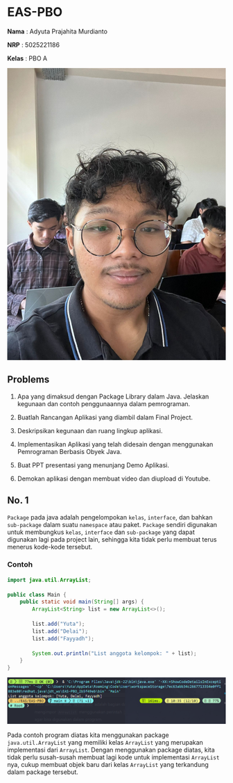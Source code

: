 # **EAS-PBO**

**Nama** : Adyuta Prajahita Murdianto

**NRP** : 5025221186

**Kelas** : PBO A

![alt text](<Resource/Gambar WhatsApp 2024-12-10 pukul 08.29.52_fe4d8096.jpg>)

## **Problems**

1. Apa yang dimaksud dengan Package Library dalam Java. Jelaskan kegunaan dan contoh penggunaannya dalam pemrograman.

2. Buatlah Rancangan Aplikasi yang diambil dalam Final Project.

3. Deskripsikan kegunaan dan ruang lingkup aplikasi.

4. Implementasikan Aplikasi yang telah didesain dengan menggunakan Pemrograman Berbasis Obyek Java.

5. Buat PPT presentasi yang menunjang Demo Aplikasi.

6. Demokan aplikasi dengan membuat video dan diupload di Youtube.

## **No. 1**

`Package` pada java adalah pengelompokan `kelas`, `interface`, dan bahkan `sub-package` dalam suatu `namespace` atau paket. `Package` sendiri digunakan untuk membungkus `kelas`, `interface` dan `sub-package` yang dapat digunakan lagi pada project lain, sehingga kita tidak perlu membuat terus menerus kode-kode tersebut.

### **Contoh**

```java
import java.util.ArrayList;  

public class Main {
    public static void main(String[] args) {
        ArrayList<String> list = new ArrayList<>();
        
        list.add("Yuta");
        list.add("Delai");
        list.add("Fayyadh");
        
        System.out.println("List anggota kelompok: " + list);
    }
}
```

![alt text](Resource/no1/image.png)

Pada contoh program diatas kita menggunakan package `java.util.ArrayList` yang memiliki kelas `ArrayList` yang merupakan implementasi dari `ArrayList`. Dengan menggunakan package diatas, kita tidak perlu susah-susah membuat lagi kode untuk implementasi `ArrayList` nya, cukup membuat objek baru dari kelas `ArrayList` yang terkandung dalam package tersebut. 